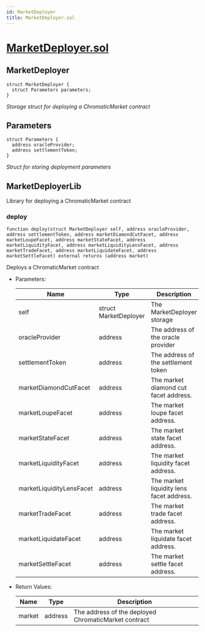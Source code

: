 ```yaml
---
id: MarketDeployer
title: MarketDeployer.sol
---
```

# [MarketDeployer.sol](https://github.com/chromatic-protocol/contracts/tree/main/contracts/core/libraries/deployer/MarketDeployer.sol)

## MarketDeployer

```solidity
struct MarketDeployer {
  struct Parameters parameters;
}
```

_Storage struct for deploying a ChromaticMarket contract_

## Parameters

```solidity
struct Parameters {
  address oracleProvider;
  address settlementToken;
}
```

_Struct for storing deployment parameters_

## MarketDeployerLib

Library for deploying a ChromaticMarket contract

### deploy

```solidity
function deploy(struct MarketDeployer self, address oracleProvider, address settlementToken, address marketDiamondCutFacet, address marketLoupeFacet, address marketStateFacet, address marketLiquidityFacet, address marketLiquidityLensFacet, address marketTradeFacet, address marketLiquidateFacet, address marketSettleFacet) external returns (address market)
```

Deploys a ChromaticMarket contract

- Parameters:

  | Name | Type | Description |
  | ---- | ---- | ----------- |
  | self | struct MarketDeployer | The MarketDeployer storage |
  | oracleProvider | address | The address of the oracle provider |
  | settlementToken | address | The address of the settlement token |
  | marketDiamondCutFacet | address | The market diamond cut facet address. |
  | marketLoupeFacet | address | The market loupe facet address. |
  | marketStateFacet | address | The market state facet address. |
  | marketLiquidityFacet | address | The market liquidity facet address. |
  | marketLiquidityLensFacet | address | The market liquidity lens facet address. |
  | marketTradeFacet | address | The market trade facet address. |
  | marketLiquidateFacet | address | The market liquidate facet address. |
  | marketSettleFacet | address | The market settle facet address. |

- Return Values:

  | Name | Type | Description |
  | ---- | ---- | ----------- |
  | market | address | The address of the deployed ChromaticMarket contract |

